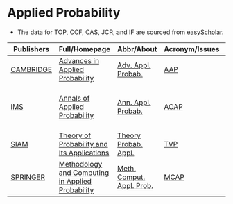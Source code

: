 # Applied Probability

- The data for TOP, CCF, CAS, JCR, and IF are sourced from [easyScholar](https://www.easyscholar.cc/).

|Publishers|Full/Homepage|Abbr/About|Acronym/Issues|Period/DBLP|Top/Early|CCF|CAS|JCR|IF|Keywords/Google|
|-         |-            |-         |-             |-          |-        |-  |-  |-  |- |-              |
|[CAMBRIDGE](https://www.cambridge.org/universitypress)|[Advances in Applied Probability](https://www.cambridge.org/core/journals/advances-in-applied-probability)|[Adv. Appl. Probab.](https://www.cambridge.org/core/journals/advances-in-applied-probability/information/about-this-journal)|[AAP](https://www.cambridge.org/core/journals/advances-in-applied-probability/all-issues)|1969 -|False||3|Q2|1.2|[Applied Probability](https://www.google.com/search?q=Applied+Probability)|
|[IMS](https://imstat.org/)|[Annals of Applied Probability](https://imstat.org/journals-and-publications/annals-of-applied-probability)|[Ann. Appl. Probab.](https://imstat.org/journals-and-publications/annals-of-applied-probability)|[AOAP](https://projecteuclid.org/journals/annals-of-applied-probability/issues)|1991 -|False||2|Q1|2.1|[Applied Probability](https://www.google.com/search?q=Applied+Probability); [MCMC](https://www.google.com/search?q=MCMC); [Variational Inference](https://www.google.com/search?q=Variational+Inference)|
|[SIAM](https://epubs.siam.org)|[Theory of Probability and Its Applications](https://epubs.siam.org/journal/tprbau)|[Theory Probab. Appl.](https://epubs.siam.org/journal/tvp/about)|[TVP](https://epubs.siam.org/loi/tprbau)|1956 -|False||4|Q4|0.5|[Applied Probability](https://www.google.com/search?q=Applied+Probability)|
|[SPRINGER](https://www.springer.com/)|[Methodology and Computing in Applied Probability](https://link.springer.com/journal/11009)|[Meth. Comput. Appl. Prob.](https://www.springer.com/journal/11009/aims-and-scope)|[MCAP](https://link.springer.com/journal/11009/volumes-and-issues)|1999 -|False|||||[Applied Probability](https://www.google.com/search?q=Applied+Probability)|

